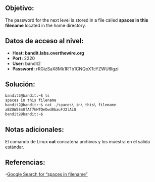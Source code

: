 ## Objetivo:
The password for the next level is stored in a file called **spaces in this filename** located in the home directory.

## Datos de acceso al nivel:
- **Host: bandit.labs.overthewire.org** 
- **Port:** 2220
- **User:** bandit2 
- **Password:** rRGizSaX8Mk1RTb1CNQoXTcYZWU6lgzi

## Solución:

``` bash
bandit2@bandit:~$ ls
spaces in this filename
bandit2@bandit:~$ cat ./spaces\ in\ this\ filename
aBZ0W5EmUfAf7kHTQeOwd8bauFJ2lAiG
bandit2@bandit:~$
```

## Notas adicionales:
El comando de Linux **cat** concatena archivos y los muestra en el salida estándar.

## Referencias:
-[Google Search for “spaces in filename”](https://www.google.com/search?q=spaces+in+filename)
